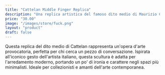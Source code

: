 ```yaml
---
title: "Cattelan Middle Finger Replica"
description: "Una replica artistica del famoso dito medio di Maurizio Cattelan, un'opera provocatoria e unica."
price: "30.00"
image: "/images/store/fuck.png"
layout: "product"
draft: false
---
```

Questa replica del dito medio di Cattelan rappresenta un'opera d'arte provocatoria, perfetta per chi cerca un pezzo di conversazione. Ispirata all'iconico gesto dell'artista italiano, questa scultura è adatta per l'arredamento moderno, portando un po' di ironia e carattere negli spazi più minimalisti. Ideale per collezionisti e amanti dell'arte contemporanea.
